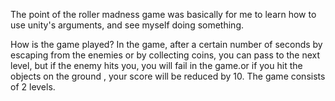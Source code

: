 The point of the roller madness game was basically for me to learn how to use unity's arguments, and see myself doing something.

How is the game played?
In the game, after a certain number of seconds by escaping from the enemies or by collecting coins, you can pass to the next level,
but if the enemy hits you, you will fail in the game.or if you hit the objects on the ground , your score will be reduced by 10. 
The game consists of 2 levels.

